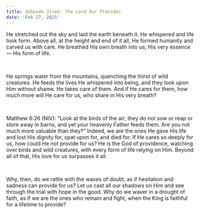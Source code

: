 ```yaml
---
title: Jehovah-Jireh: The Lord Our Provider
date: 'Feb 27, 2025'
---
```


<script>
  import {theme2} from '../../../../store/themes/theme2.svelte';
  import ArticleHero from '../../../../components/article_components/article_hero.svelte';
  import ArticleHeader from '../../../../components/article_components/article_header.svelte';
</script>

<ArticleHero 
  title={title} 
  date={date}
  subtopic={theme2.subtopics[0]} 
/>

He stretched out the sky and laid the earth beneath it. He whispered and life took form. Above all, at the height and end of it all, He formed humanity and carved us with care. He breathed His own breath into us; His very essence — His form of life.

<br/>

He springs water from the mountains, quenching the thirst of wild creatures. He feeds the lives He whispered into being, and they look upon Him without shame. He takes care of them. And if He cares for them, how much more will He care for us, who share in His very breath?

<br/>

Matthew 6:26 (NIV): “Look at the birds of the air; they do not sow or reap or store away in barns, and yet your heavenly Father feeds them. Are you not much more valuable than they?” Indeed, we are the ones He gave His life and lost His dignity for, spat upon for, and died for. If He cares so deeply for us, how could He not provide for us? He is the God of providence, watching over birds and wild creatures, with every form of life relying on Him. Beyond all of that, His love for us surpasses it all.

<br/>

Why, then, do we rattle with the waves of doubt, as if hesitation and sadness can provide for us? Let us cast all our shadows on Him and see through the trial with hope in the good. Why do we waver in a drought of faith, as if we are the ones who remain and fight, when the King is faithful for a lifetime to provide?
